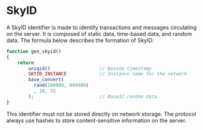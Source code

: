 # SkyID

A SkyID identifier is made to identify transactions and messages circulating on the server. It is composed of static data, time-based data, and random data. The formula below describes the formation of SkyID:

```php
function gen_skyid()
{
    return 
        uniqid()                  // Base16 timestamp
      . SKYID_INSTANCE            // Instance name for the network
      . base_convert(
          rand(100000, 999999)
          , 10, 32
        );                        // Base32 random data
}
```

This identifier must not be stored directly on network storage. The protocol always use hashes to store content-sensitive information on the server.